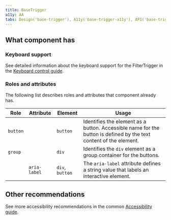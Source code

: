 ```yaml
---
title: BaseTrigger
a11y: AA
tabs: Design('base-trigger'), A11y('base-trigger-a11y'), API('base-trigger-api'), Example('base-trigger-code'), Changelog('base-trigger-changelog')
---
```


## What component has

### Keyboard support

See detailed information about the keyboard support for the FilterTrigger in the [Keyboard control guide](/core-principles/a11y/a11y-keyboard#any_other_controls_filtertrigger_pills_tabline_i_pr).

### Roles and attributes

The following list describes roles and attributes that component already has.

| Role     | Attribute    | Element             | Usage                                                                                                             |
| -------- | ------------ | ------------------- | ----------------------------------------------------------------------------------------------------------------- |
| `button` |              | `button`            | Identifies the element as a button. Accessible name for the button is defined by the text content of the element. |
| `group`  |              | `div`               | Identifies the `div` element as a group container for the buttons.                                                |
|          | `aria-label` | `div`, `button` | The `aria-label` attribute defines a string value that labels an interactive element.                             |

## Other recommendations

See more accessibility recommendations in the common [Accessibility guide](/core-principles/a11y/a11y).
